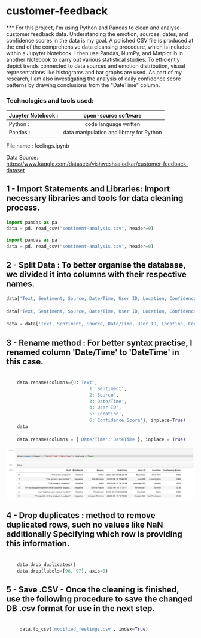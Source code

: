 # customer-feedback

*** For this project, I'm using Python and Pandas to clean and analyse customer feedback data. Understanding the emotion, sources, dates, and confidence scores in the data is my goal. A polished CSV file is produced at the end of the comprehensive data cleansing procedure, which is included within a Jupyter Notebook. I then use Pandas, NumPy, and Matplotlib in another Notebook to carry out various statistical studies. To efficiently depict trends connected to data sources and emotion distribution, visual representations like histograms and bar graphs are used. As part of my research, I am also investigating the analysis of daily confidence score patterns by drawing conclusions from the "DateTime" column.
	
	
### Technologies  and tools used: 

 
|Jupyter Notebook :| open-source software|
| :------------ |:---------------:|
|Python :| code language written|
|Pandas :| data manipulation and library for Python|

File name : 
feelings.ipynb

Data Source: https://www.kaggle.com/datasets/vishweshsalodkar/customer-feedback-dataset

	
## 1 - Import Statements and Libraries:  Import necessary libraries and tools for data cleaning process.
	
	
```python
import pandas as pa
data = pd. read_csv("sentiment-analysis.csv", header=0) 
```

```python 
import pandas as pa
data = pd. read_csv("sentiment-analysis.csv", header=0)
```
	
## 2 - Split Data : To better organise the database, we divided it into columns with their respective names.
	
	
``` python	
data['Text, Sentiment, Source, Date/Time, User ID, Location, Confidence Score'].str.split(',')
	
data['Text, Sentiment, Source, Date/Time, User ID, Location, Confidence Score'].str.split(',',n=1)
	
data = data['Text, Sentiment, Source, Date/Time, User ID, Location, Confidence Score'].str.split(',',n=7, expand=True)
```
	
	
## 3 - Rename method : For better syntax practise, I renamed column 'Date/Time' to 'DateTime' in this case.
	
	
```python 
	
	data.rename(columns={0:'Text',
	                           1:'Sentiment',
	                           2:'Source',
	                           3:'Date/Time',
	                           4:'User ID',
	                           5:'Location',
	                           6:'Confidence Score'}, inplace=True)
	data
	
	data.rename(columns = {'Date/Time':'DateTime'}, inplace = True)
```
	
![error](https://github.com/joelcazu/customer-feedback/blob/6baee22e10445348eee92635eb793a8302fbeaba/printout.png)	
	
	
## 4 - Drop duplicates : method to remove duplicated rows, such no values like NaN additionally Specifying which row is providing this information.
	
```python 
	
	data.drop_duplicates()
	data.drop(labels=[96, 97], axis=0)
```
	
## 5 - Save .CSV - Once the cleaning is finished, use the following procedure to save the changed DB .csv format for use in the next step.
	
```python 
	
	 data.to_csv('modified_feelings.csv', index=True)
	
```
